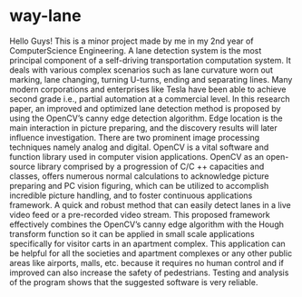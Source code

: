 # way-lane
Hello Guys!
This is a minor project made by me in my 2nd year of ComputerScience Engineering.
A lane detection system is the most principal component of a self-driving transportation computation system. It deals with various complex scenarios such as lane curvature worn out marking, lane changing, turning U-turns, ending and separating lines. Many modern corporations and enterprises like Tesla have been able to achieve second grade i.e., partial automation at a commercial level. In this research paper, an improved and optimized lane detection method is proposed by using the OpenCV’s canny edge detection algorithm. Edge location is the main interaction in picture preparing, and the discovery results will later influence investigation. There are two prominent image processing techniques namely analog and digital. OpenCV is a vital software and function library used in computer vision applications. OpenCV as an open-source library comprised by a progression of C/C ++ capacities and classes, offers numerous normal calculations to acknowledge picture preparing and PC vision figuring, which can be utilized to accomplish incredible picture handling, and to foster continuous applications framework. A quick and robust method that can easily detect lanes in a live video feed or a pre-recorded video stream. This proposed framework effectively combines the OpenCV’s canny edge algorithm with the Hough transform function so it can be applied in small scale applications specifically for visitor carts in an apartment complex. This application can be helpful for all the societies and apartment complexes or any other public areas like airports, malls, etc. because it requires no human control and if improved can also increase the safety of pedestrians. Testing and analysis of the program shows that the suggested software is very reliable.
